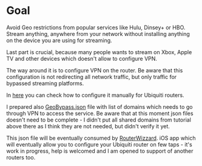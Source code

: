 # Goal
Avoid Geo restrictions from popular services like Hulu, Dinsey+ or HBO. Stream anything, anywhere from your network without installing anything on the device you are using for streaming.

Last part is crucial, because many people wants to stream on Xbox, Apple TV and other devices which doesn't allow to configure VPN.

The way around it is to configure VPN on the router. Be aware that this configuration is not redirecting all network traffic, but only traffic for bypassed streaming platforms.

In [here](GeoBypass.md) you can check how to configure it manually for Ubiquiti routers.

I prepared also [GeoBypass.json](GeoBypass.json) file with list of domains which needs to go through VPN to access the service. Be aware that at this moment json files doesn't need to be complete - I didn't put all shared domains from tutorial above there as I think they are not needed, but didn't verify it yet.

This json file will be eventually consumed by [RouterWizzard](https://github.com/vladimir-aubrecht/RouterWizzard). iOS app which will eventually allow you to configure your Ubiquiti router on few taps - it's work in progress, help is welcomed and I am opened to support of another routers too.